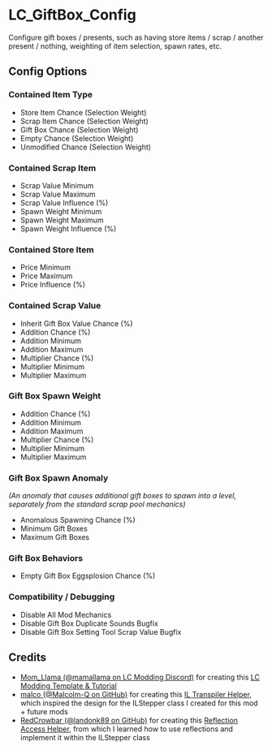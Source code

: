  
# LC_GiftBox_Config  
  
Configure gift boxes / presents, such as having store items / scrap / another present / nothing, weighting of item selection, spawn rates, etc.  
  
## Config Options  
  
### Contained Item Type  
  
* Store Item Chance (Selection Weight)  
* Scrap Item Chance (Selection Weight)  
* Gift Box Chance (Selection Weight)  
* Empty Chance (Selection Weight)  
* Unmodified Chance (Selection Weight)  
  
### Contained Scrap Item  
  
* Scrap Value Minimum  
* Scrap Value Maximum  
* Scrap Value Influence (%)  
* Spawn Weight Minimum  
* Spawn Weight Maximum  
* Spawn Weight Influence (%)  
  
### Contained Store Item  
  
* Price Minimum  
* Price Maximum  
* Price Influence (%)  
  
### Contained Scrap Value  
  
* Inherit Gift Box Value Chance (%)  
* Addition Chance (%)  
* Addition Minimum  
* Addition Maximum  
* Multiplier Chance (%)  
* Multiplier Minimum  
* Multiplier Maximum  
  
### Gift Box Spawn Weight  
  
* Addition Chance (%)  
* Addition Minimum  
* Addition Maximum  
* Multiplier Chance (%)  
* Multiplier Minimum  
* Multiplier Maximum  
  
### Gift Box Spawn Anomaly  
  
*(An anomaly that causes additional gift boxes to spawn into a level, separately from the standard scrap pool mechanics)*  
  
* Anomalous Spawning Chance (%)  
* Minimum Gift Boxes  
* Maximum Gift Boxes  
  
### Gift Box Behaviors  
  
* Empty Gift Box Eggsplosion Chance (%)  
  
### Compatibility / Debugging  
  
* Disable All Mod Mechanics  
* Disable Gift Box Duplicate Sounds Bugfix  
* Disable Gift Box Setting Tool Scrap Value Bugfix  
  
## Credits  
  
* [Mom_Llama (@mamallama on LC Modding Discord)](https://thunderstore.io/c/lethal-company/p/Mom_Llama/) for creating this [LC Modding Template & Tutorial](https://lethalcompanymodding.github.io/Thunderstore/www/Guides/Your-First-Mod.html)  
* [malco (@Malcolm-Q on GitHub)](https://thunderstore.io/c/lethal-company/p/malco/) for creating this [IL Transpiler Helper](https://github.com/Malcolm-Q/LC-LateGameUpgrades/blob/main/MoreShipUpgrades/Misc/Util/Tools.cs), which inspired the design for the ILStepper class I created for this mod + future mods  
* [RedCrowbar (@landonk89 on GitHub)](https://thunderstore.io/c/lethal-company/p/RedCrowbar/) for creating this [Reflection Access Helper](https://github.com/landonk89/Buffed-Presents/blob/main/Source/AccessExtensions.cs), from which I learned how to use reflections and implement it within the ILStepper class  
  